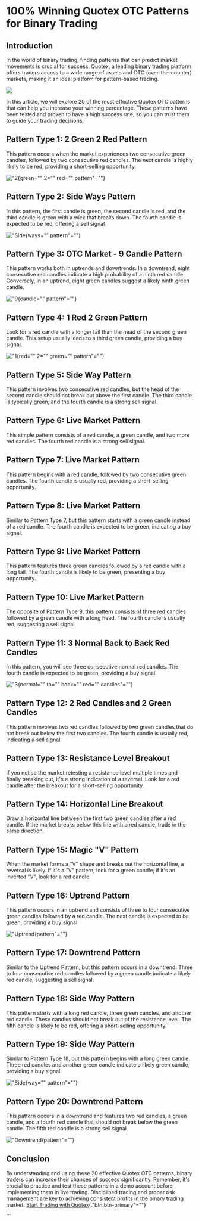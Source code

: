 # 100% Winning Quotex OTC Patterns for Binary Trading

## Introduction

In the world of binary trading, finding patterns that can predict market
movements is crucial for success. Quotex, a leading binary trading
platform, offers traders access to a wide range of assets and OTC
(over-the-counter) markets, making it an ideal platform for
pattern-based trading.

[![](https://static.quotex.io/files/4_en/300_250.jpg)](https://traff.sbs/brokerqxlid)

In this article, we will explore 20 of the most effective Quotex OTC
patterns that can help you increase your winning percentage. These
patterns have been tested and proven to have a high success rate, so you
can trust them to guide your trading decisions.

## Pattern Type 1: 2 Green 2 Red Pattern

This pattern occurs when the market experiences two consecutive green
candles, followed by two consecutive red candles. The next candle is
highly likely to be red, providing a short-selling opportunity.

!["2](\%22https://binarytradetricks.com/wp-content/uploads/2024/04/pic1.jpg\%22){green=""
2="" red="" pattern"=""}

## Pattern Type 2: Side Ways Pattern

In this pattern, the first candle is green, the second candle is red,
and the third candle is green with a wick that breaks down. The fourth
candle is expected to be red, offering a sell signal.

!["Side](\%22https://binarytradetricks.com/wp-content/uploads/2024/04/pic2.jpg\%22){ways=""
pattern"=""}

## Pattern Type 3: OTC Market - 9 Candle Pattern

This pattern works both in uptrends and downtrends. In a downtrend,
eight consecutive red candles indicate a high probability of a ninth red
candle. Conversely, in an uptrend, eight green candles suggest a likely
ninth green candle.

!["9](\%22https://binarytradetricks.com/wp-content/uploads/2024/04/pic3.jpg\%22){candle=""
pattern"=""}

## Pattern Type 4: 1 Red 2 Green Pattern

Look for a red candle with a longer tail than the head of the second
green candle. This setup usually leads to a third green candle,
providing a buy signal.

!["1](\%22https://binarytradetricks.com/wp-content/uploads/2024/04/pic4.jpg\%22){red=""
2="" green="" pattern"=""}

## Pattern Type 5: Side Way Pattern

This pattern involves two consecutive red candles, but the head of the
second candle should not break out above the first candle. The third
candle is typically green, and the fourth candle is a strong sell
signal.

## Pattern Type 6: Live Market Pattern

This simple pattern consists of a red candle, a green candle, and two
more red candles. The fourth red candle is a strong sell signal.

## Pattern Type 7: Live Market Pattern

This pattern begins with a red candle, followed by two consecutive green
candles. The fourth candle is usually red, providing a short-selling
opportunity.

## Pattern Type 8: Live Market Pattern

Similar to Pattern Type 7, but this pattern starts with a green candle
instead of a red candle. The fourth candle is expected to be green,
indicating a buy signal.

## Pattern Type 9: Live Market Pattern

This pattern features three green candles followed by a red candle with
a long tail. The fourth candle is likely to be green, presenting a buy
opportunity.

## Pattern Type 10: Live Market Pattern

The opposite of Pattern Type 9, this pattern consists of three red
candles followed by a green candle with a long head. The fourth candle
is usually red, suggesting a sell signal.

## Pattern Type 11: 3 Normal Back to Back Red Candles

In this pattern, you will see three consecutive normal red candles. The
fourth candle is expected to be green, providing a buy signal.

!["3](\%22https://binarytradetricks.com/wp-content/uploads/2024/04/pic5.jpg\%22){normal=""
to="" back="" red="" candles"=""}

## Pattern Type 12: 2 Red Candles and 2 Green Candles

This pattern involves two red candles followed by two green candles that
do not break out below the first two candles. The fourth candle is
usually red, indicating a sell signal.

## Pattern Type 13: Resistance Level Breakout

If you notice the market retesting a resistance level multiple times and
finally breaking out, it\'s a strong indication of a reversal. Look for
a red candle after the breakout for a short-selling opportunity.

## Pattern Type 14: Horizontal Line Breakout

Draw a horizontal line between the first two green candles after a red
candle. If the market breaks below this line with a red candle, trade in
the same direction.

## Pattern Type 15: Magic "V" Pattern

When the market forms a "V" shape and breaks out the horizontal
line, a reversal is likely. If it\'s a "V" pattern, look for a
green candle; if it\'s an inverted "V", look for a red candle.

## Pattern Type 16: Uptrend Pattern

This pattern occurs in an uptrend and consists of three to four
consecutive green candles followed by a red candle. The next candle is
expected to be green, providing a buy signal.

!["Uptrend](\%22https://binarytradetricks.com/wp-content/uploads/2024/04/pic6.jpg\%22){pattern"=""}

## Pattern Type 17: Downtrend Pattern

Similar to the Uptrend Pattern, but this pattern occurs in a downtrend.
Three to four consecutive red candles followed by a green candle
indicate a likely red candle, suggesting a sell signal.

## Pattern Type 18: Side Way Pattern

This pattern starts with a long red candle, three green candles, and
another red candle. These candles should not break out of the resistance
level. The fifth candle is likely to be red, offering a short-selling
opportunity.

## Pattern Type 19: Side Way Pattern

Similar to Pattern Type 18, but this pattern begins with a long green
candle. Three red candles and another green candle indicate a likely
green candle, providing a buy signal.

!["Side](\%22https://binarytradetricks.com/wp-content/uploads/2024/04/pic7.jpg\%22){way=""
pattern"=""}

## Pattern Type 20: Downtrend Pattern

This pattern occurs in a downtrend and features two red candles, a green
candle, and a fourth red candle that should not break below the green
candle. The fifth red candle is a strong sell signal.

!["Downtrend](\%22https://binarytradetricks.com/wp-content/uploads/2024/04/pic8.jpg\%22){pattern"=""}

## Conclusion

By understanding and using these 20 effective Quotex OTC patterns,
binary traders can increase their chances of success significantly.
Remember, it\'s crucial to practice and test these patterns in a demo
account before implementing them in live trading. Disciplined trading
and proper risk management are key to achieving consistent profits in
the binary trading market. [Start Trading with
Quotex](\%22https://traff.sbs/brokerqxsignup\%22){."btn
btn-primary"=""}

\`\`\`

